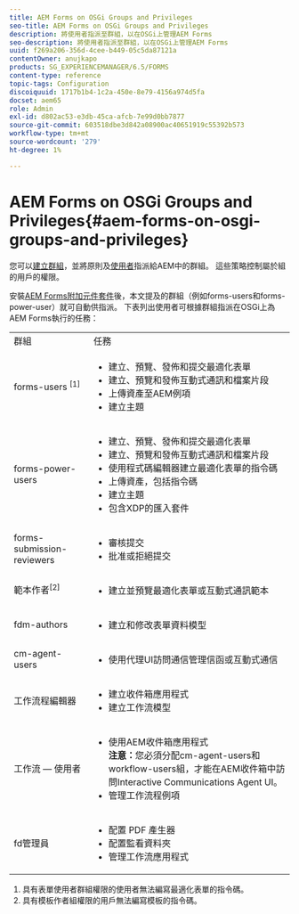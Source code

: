 ```yaml
---
title: AEM Forms on OSGi Groups and Privileges
seo-title: AEM Forms on OSGi Groups and Privileges
description: 將使用者指派至群組，以在OSGi上管理AEM Forms
seo-description: 將使用者指派至群組，以在OSGi上管理AEM Forms
uuid: f269a206-356d-4cee-b449-05c5da87121a
contentOwner: anujkapo
products: SG_EXPERIENCEMANAGER/6.5/FORMS
content-type: reference
topic-tags: Configuration
discoiquuid: 1717b1b4-1c2a-450e-8e79-4156a974d5fa
docset: aem65
role: Admin
exl-id: d802ac53-e3db-45ca-afcb-7e99d0bb7877
source-git-commit: 603518dbe3d842a08900ac40651919c55392b573
workflow-type: tm+mt
source-wordcount: '279'
ht-degree: 1%

---
```


# AEM Forms on OSGi Groups and Privileges{#aem-forms-on-osgi-groups-and-privileges}

您可以[建立群組](/help/sites-administering/user-group-ac-admin.md#group-administration)，並將原則及[使用者](/help/sites-administering/user-group-ac-admin.md#user-administration)指派給AEM中的群組。 這些策略控制屬於組的用戶的權限。

安裝[AEM Forms附加元件套件](../../forms/using/installing-configuring-aem-forms-osgi.md)後，本文提及的群組（例如forms-users和forms-power-user）就可自動供指派。 下表列出使用者可根據群組指派在OSGi上為AEM Forms執行的任務：

<table>
 <tbody>
  <tr>
   <td>群組</td> 
   <td>任務</td> 
  </tr>
  <tr>
   <td>forms-users <sup>[1]</sup></td> 
   <td>
    <ul> 
     <li>建立、預覽、發佈和提交最適化表單</li> 
     <li>建立、預覽和發佈互動式通訊和檔案片段</li> 
     <li>上傳資產至AEM例項</li> 
     <li>建立主題</li> 
    </ul> </td> 
  </tr>
  <tr>
   <td>forms-power-users</td> 
   <td>
    <ul> 
     <li>建立、預覽、發佈和提交最適化表單</li> 
     <li>建立、預覽和發佈互動式通訊和檔案片段</li> 
     <li>使用程式碼編輯器建立最適化表單的指令碼</li> 
     <li>上傳資產，包括指令碼</li> 
     <li>建立主題</li> 
     <li>包含XDP的匯入套件</li> 
    </ul> </td> 
  </tr>
  <tr>
   <td>forms-submission-reviewers</td> 
   <td>
    <ul> 
     <li>審核提交</li> 
     <li>批准或拒絕提交</li> 
    </ul> </td> 
  </tr>
  <tr>
   <td>範本作者<sup>[2]</sup></td> 
   <td>
    <ul> 
     <li>建立並預覽最適化表單或互動式通訊範本</li> 
    </ul> </td> 
  </tr>
  <tr>
   <td><p>fdm-authors</p> </td> 
   <td>
    <ul> 
     <li>建立和修改表單資料模型</li> 
    </ul> </td> 
  </tr>
  <tr>
   <td>cm-agent-users</td> 
   <td>
    <ul> 
     <li>使用代理UI訪問通信管理信函或互動式通信</li> 
    </ul> </td> 
  </tr>
  <tr>
   <td><p>工作流程編輯器</p> </td> 
   <td>
    <ul> 
     <li>建立收件箱應用程式</li> 
     <li>建立工作流模型</li> 
    </ul> </td> 
  </tr>
  <tr>
   <td>工作流 — 使用者</td> 
   <td>
    <ul> 
     <li>使用AEM收件箱應用程式<br /> <strong>注意：</strong>您必須分配cm-agent-users和workflow-users組，才能在AEM收件箱中訪問Interactive Communications Agent UI。</li> 
     <li>管理工作流程例項</li> 
    </ul> </td> 
  </tr>
  <tr>
   <td>fd管理員</td> 
   <td>
    <ul> 
     <li>配置 PDF 產生器</li> 
     <li>配置監看資料夾</li> 
     <li>管理工作流應用程式</li> 
    </ul> </td> 
  </tr>
 </tbody>
</table>

1. 具有表單使用者群組權限的使用者無法編寫最適化表單的指令碼。
1. 具有模板作者組權限的用戶無法編寫模板的指令碼。
